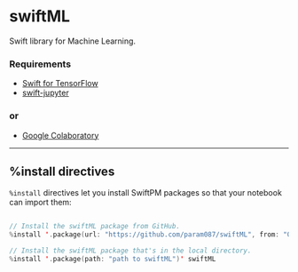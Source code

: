 # swiftML

Swift library for Machine Learning.

### Requirements

 * [Swift for TensorFlow](https://github.com/tensorflow/swift)
 * [swift-jupyter](https://github.com/google/swift-jupyter)

### or

* [Google Colaboratory](https://colab.research.google.com/github/tensorflow/swift/blob/master/notebooks/blank_swift.ipynb)

---
## %install directives

`%install` directives let you install SwiftPM packages so that your notebook
can import them:

```swift

// Install the swiftML package from GitHub.
%install '.package(url: "https://github.com/param087/swiftML", from: "0.0.1")' swiftML

// Install the swiftML package that's in the local directory.
%install '.package(path: "path to swiftML")' swiftML
```